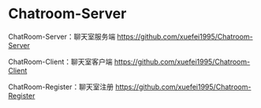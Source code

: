 # Chatroom-Server
ChatRoom-Server：聊天室服务端  https://github.com/xuefei1995/Chatroom-Server

ChatRoom-Client：聊天室客户端  https://github.com/xuefei1995/Chatroom-Client

ChatRoom-Register：聊天室注册 https://github.com/xuefei1995/Chatroom-Register
